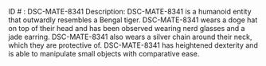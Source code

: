 ID # : DSC-MATE-8341
Description: DSC-MATE-8341 is a humanoid entity that outwardly resembles a Bengal tiger. DSC-MATE-8341 wears a doge hat on top of their head and has been observed wearing nerd glasses and a jade earring. DSC-MATE-8341 also wears a silver chain around their neck, which they are protective of. DSC-MATE-8341 has heightened dexterity and is able to manipulate small objects with comparative ease. 